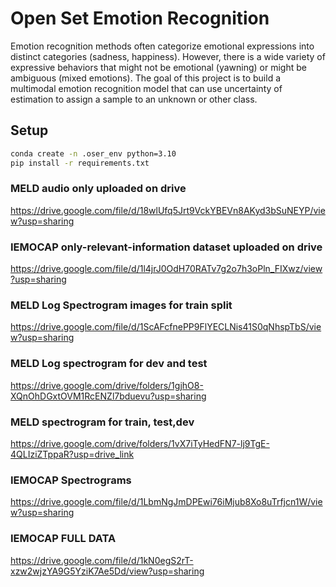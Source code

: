 # Open Set Emotion Recognition
Emotion recognition methods often categorize emotional expressions into distinct categories (sadness, happiness). However, there is a wide variety of expressive behaviors that might not be emotional (yawning) or might be ambiguous (mixed emotions). The goal of this project is to build a multimodal emotion recognition model that can use uncertainty of estimation to assign a sample to an unknown or other class.



## Setup
```bash
conda create -n .oser_env python=3.10
pip install -r requirements.txt
```
### MELD audio only uploaded on drive

https://drive.google.com/file/d/18wlUfq5Jrt9VckYBEVn8AKyd3bSuNEYP/view?usp=sharing

### IEMOCAP only-relevant-information dataset uploaded on drive

https://drive.google.com/file/d/1l4jrJ0OdH70RATv7g2o7h3oPln_FIXwz/view?usp=sharing

### MELD Log Spectrogram images for train split

https://drive.google.com/file/d/1ScAFcfnePP9FlYECLNis41S0qNhspTbS/view?usp=sharing

### MELD Log spectrogram for dev and test

https://drive.google.com/drive/folders/1gjhO8-XQnOhDGxtOVM1RcENZl7bduevu?usp=sharing

### MELD spectrogram for train, test,dev

https://drive.google.com/drive/folders/1vX7iTyHedFN7-lj9TgE-4QLIziZTppaR?usp=drive_link

### IEMOCAP Spectrograms

https://drive.google.com/file/d/1LbmNgJmDPEwi76iMjub8Xo8uTrfjcn1W/view?usp=sharing

### IEMOCAP FULL DATA

https://drive.google.com/file/d/1kN0egS2rT-xzw2wjzYA9G5YziK7Ae5Dd/view?usp=sharing
